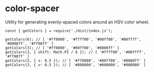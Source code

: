 # color-spacer
Utility for generating evenly-spaced colors around an HSV color wheel.

```
const { getColors } = require('./dist/index.js');

getColors(6); // [ '#ff0000', '#ffff00', '#00ff00', '#00ffff', '#0000ff', '#ff00ff' ]
getColors(3); // [ '#ff0000', '#00ff00', '#0000ff' ]
getColors(3, { shift: Math.PI / 6 }); // [ '#ffff00', '#00ffff', '#ff00ff' ]
getColors(3, { s: 0.5 }); // [ '#ff8080', '#80ff80', '#8080ff' ]
getColors(3, { v: 0.5 }); // [ '#800000', '#008000', '#000080' ]
```
